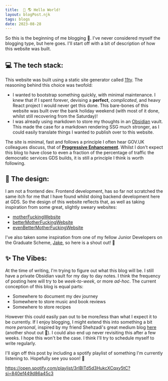 ```yaml
---
title:  👋 🌎 Hello World!
layout: blogPost.njk
tags: blogs
date: 2023-08-28
---
```


So this is the beginning of me blogging :wave:. I've never considered myself the blogging type, but here goes. I'll start off with a bit of description of how this website was built. 

## :computer: The tech stack:
This website was built using a static site generator called [11ty](https://www.11ty.dev/). The reasoning behind this choice was twofold: 
- I wanted to bootstrap something quickly, with minimal maintenance. I knew that if I spent forever, devising a **perfect**, *complicated*, and heavy React project I would never get this done. This bare-bones of this website was built over the bank holiday weekend (with most of it done, whilst still recovering from the Saturday)!
- I was already using markdown to store my thoughts in an [Obsidian](https://obsidian.md/) vault. This made the case for a markdown rendering SSG much stronger, as I could easily translate things I wanted to publish over to this website. 

The site is minimal, fast and follows a principle I often hear GOV.UK colleagues discuss, that of [**Progressive Enhancement**](https://www.gov.uk/service-manual/technology/using-progressive-enhancement). Whilst I don't expect this blog to have close to even a fraction of the percentage of traffic the democratic services GDS builds, it is still a principle I think is worth following.

## :art: The design: 

I am not a frontend dev. Frontend development, has so far not scratched the same itch for me that I have found whilst doing backend development here at GDS. So the design of this website reflects that, as well as taking inspiration from some great, slightly sweary websites: 
- [motherFuckingWebsite](https://motherfuckingwebsite.com/)
- [betterMotherFuckingWebsite](http://bettermotherfuckingwebsite.com/)
- [evenBetterMotherFuckingWebsite](https://evenbettermotherfucking.website/)

I've also taken some inspiration from one of my fellow Junior Developers on the Graduate Scheme, [Jake](https://jakedanielturner.co.uk/), so here is a shout out! :clap:

## :sparkles: The Vibes: 
At the time of writing, I'm trying to figure out what this blog will be. I still have a private Obsidian vault for my day to day notes. I think the frequency of posting here will try to be *week-to-week*, or more *ad-hoc*. The current conception of this blog is equal parts:
- Somewhere to document my dev journey
- Somewhere to store music and book reviews
- Somewhere to store recipes

However this could easily pan out to be more/less than what I expect it to be currently. If I enjoy blogging, I might extend this into something a bit more *personal*, inspired by my friend Shehzadi's great medium blog [here](https://sheznotes.medium.com/) (another shout out :clap:). I could also end up never revisiting this after a few weeks. I hope this won't be the case. I think I'll try to schedule myself to write regularly.

I'll sign off this post by including a spotify playlist of something I'm currently listening to. Hopefully see you soon! :wave:

https://open.spotify.com/playlist/3rIBITd5d3HukcXCqxy5tC?si=840ef449d86a45c3

